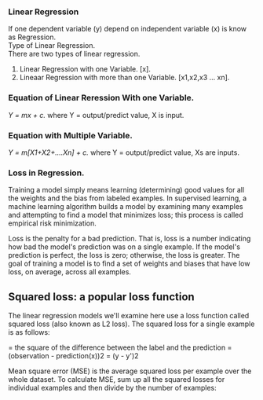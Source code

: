 ### Linear Regression


If one dependent variable (y) depend on independent variable (x) is know as Regression. \
Type of Linear Regression.  
There are two types of linear regression.           
1. Linear Regression with one Variable. [x].                   
2. Lineaar Regression with more than one Variable. [x1,x2,x3 ... xn]. 

### Equation of Linear Reression With one Variable.
*Y = mx + c.* where Y = output/predict value, X is input. 

### Equation with Multiple Variable.
*Y = m[X1+X2+....Xn] + c.* where Y = output/predict value, Xs are inputs.


### Loss in Regression.
Training a model simply means learning (determining) good values for all the weights and the bias from labeled examples. In supervised learning, a machine learning algorithm builds a model by examining many examples and attempting to find a model that minimizes loss; this process is called empirical risk minimization.

Loss is the penalty for a bad prediction. That is, loss is a number indicating how bad the model's prediction was on a single example. If the model's prediction is perfect, the loss is zero; otherwise, the loss is greater. The goal of training a model is to find a set of weights and biases that have low loss, on average, across all examples. 
## Squared loss: a popular loss function
The linear regression models we'll examine here use a loss function called squared loss (also known as L2 loss). The squared loss for a single example is as follows:


  = the square of the difference between the label and the prediction
  = (observation - prediction(x))2
  = (y - y')2
  
  Mean square error (MSE) is the average squared loss per example over the whole dataset. To calculate MSE, sum up all the squared losses for individual examples and then divide by the number of examples:

